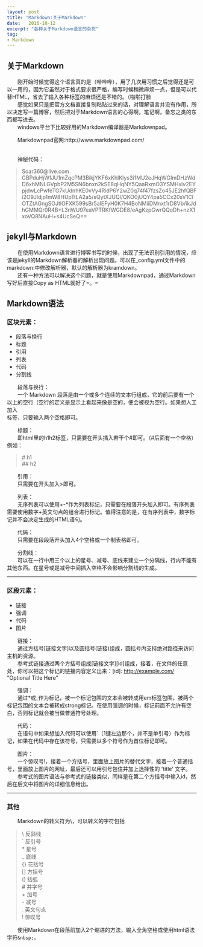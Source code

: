 ```yaml
---
layout: post
title: "Markdown:关于Markdown"
date:   2016-10-12
excerpt: "各种关于Markdown语言的杂货"
tag:
- Markdown
---
```

<h2 id="-markdown">关于Markdown</h2>
<p>　　刚开始时候觉得这个语言真的是（哔哔哔），用了几次用习惯之后觉得还是可以一用的，因为它虽然对于格式要求很严格，编写时候稍微麻烦一点，但是可以代替HTML，省去了输入各种标签的麻烦还是不错的。（啪啪打脸<br>　　感觉如果只是把官方文档直接复制粘贴过来的话，对理解语言并没有作用，所以决定写一篇博客，然后把对于Markdown语言的心得啊，笔记啊，备忘之类的东西都写进去。<br>　　windows平台下比较好用的Markdown编译器是Markdownpad。<br></p>　　Markdownpad官网:http://www.markdownpad.com/<p><br>　　神秘代码：</p>
<blockquote>
<p>Soar360@live.com<br>GBPduHjWfJU1mZqcPM3BikjYKF6xKhlKIys3i1MU2eJHqWGImDHzWdD6xhMNLGVpbP2M5SN6bnxn2kSE8qHqNY5QaaRxmO3YSMHxlv2EYpjdwLcPwfeTG7kUdnhKE0vVy4RidP6Y2wZ0q74f47fzsZo45JE2hfQBFi2O9Jldjp1mW8HUpTtLA2a5/sQytXJUQl/QKO0jUQY4pa5CCx20sV1ClOTZtAGngSOJtIOFXK599sBr5aIEFyH0K7H4BoNMiiDMnxt1rD8Vb/ikJdhGMMQr0R4B+L3nWU97eaVPTRKfWGDE8/eAgKzpGwrQQoDh+nzX1xoVQ8NAuH+s4UcSeQ==</p>
</blockquote>
<h2 id="jekyll-markdown">jekyll与Markdown</h2>
<p>　　在使用Markdown语言进行博客书写的时候，出现了无法识别引用的情况，应该是jekyll的Markdown解析器的解析出现问题。可以在_config.yml文件中的markdown:中修改解析器，默认的解析器为kramdown。<br>　　还有一种方法可以解决这个问题，就是使用Markdownpad，通过Markdown写好后直接Copy as HTML就好了=。=</p>
<h2 id="markdown-">Markdown语法</h2>
<h3 id="-">区块元素：</h3>
<ul>
<li>段落与换行</li><li>标题</li><li>引用</li><li>列表</li><li>代码</li><li>分割线</li></ul>
<p>　　段落与换行：<br>　　一个 Markdown 段落是由一个或多个连续的文本行组成，它的前后要有一个以上的空行（空行的定义是显示上看起来像是空的，便会被视为空行。如果想人工加入</br>标签，只要输入两个空格即可。</p>
<p>　　标题：<br>　　即html里的h1h2标签，只需要在开头插入若干个#即可。（#后面有一个空格）例如：</p>
<blockquote>
<p># h1<br>## h2</p>
</blockquote>
<p>　　引用：<br>　　只需要在开头加入&gt;即可。</p>
<p>　　列表：<br>　　无序列表可以使用+-*作为列表标记，只需要在段落开头加入即可。有序列表需要使用数字+英文句点的组合进行标记。值得注意的是，在有序列表中，数字标记并不会决定生成的HTML语句。</p>
<p>　　代码：<br>　　只需要在段段落开头加入4个空格或一个制表格即可。</p>
<p>　　分割线：<br>　　可以在一行中用三个以上的星号、减号、底线来建立一个分隔线，行内不能有其他东西。在星号或是减号中间插入空格不会影响分割线的生成。</p>
<hr>
<h3 id="-">区段元素：</h3>
<ul>
<li>链接</li><li>强调</li><li>代码</li><li>图片</li></ul>
<p>　　链接：<br>　　通过方括号[链接文字]以及圆括号(链接)组成，圆括号内支持绝对路径来访问主机的资源。<br>　　参考式链接通过两个方括号组成[链接文字][id]组成，接着，在文件的任意处，你可以把这个标记的链接内容定义出来：[id]: <a href="http://example.com/">http://example.com/</a>  &quot;Optional Title Here&quot;</p>
<p>　　强调：<br>　　通过*或_作为标记，被一个标记包围的文本会被转成用em标签包围，被两个标记包围的文本会被转成strong标记。在使用强调的时候，标记前面不允许有空白，否则标记就会被当做普通符号处理。</p>
<p>　　代码：<br>　　在语句中如果想加入代码可以使用`（1键左边那个，并不是单引号）作为标记，如果在代码中存在该符号，只需要以多个符号作为首位标记即可。</p>
<p>　　图片：<br>　　一个惊叹号!，接着一个方括号，里面放上图片的替代文字，接着一个普通括号，里面放上图片的网址，最后还可以用引号包住并加上选择性的 &#39;title&#39; 文字。<br>　　参考式的图片语法与参考式的链接类似，同样是在第二个方括号中输入id，然后在后文中将图片的详细信息给出。</p>
<hr>
<h3 id="-">其他</h3>
<p>　　Markdown的转义符为\，可以转义的字符包括</p>
<blockquote>
<p>\   反斜线<br>`   反引号<br>*   星号<br>_   底线<br>{}  花括号<br>[]  方括号<br>()  括弧<br>#   井字号<br>+   加号<br>-   减号<br>.   英文句点<br>!   惊叹号</p>
</blockquote>
<p>　　使用Markdown在段落前加入2个缩进的方法，输入全角空格或使用html语法字符<code>&amp;nbsp;</code>。</p>
